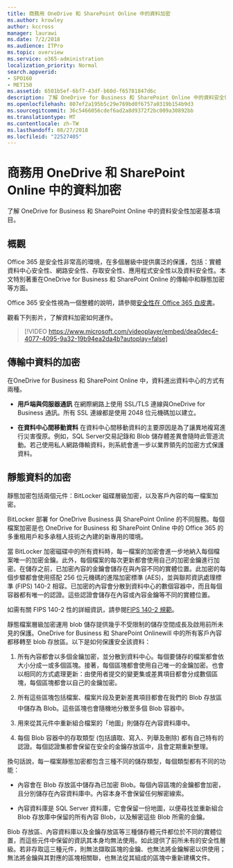 ```yaml
---
title: 商務用 OneDrive 和 SharePoint Online 中的資料加密
ms.author: krowley
author: kccross
manager: laurawi
ms.date: 7/2/2018
ms.audience: ITPro
ms.topic: overview
ms.service: o365-administration
localization_priority: Normal
search.appverid:
- SPO160
- MET150
ms.assetid: 6501b5ef-6bf7-43df-b60d-f65781847d6c
description: 了解 OneDrive for Business 和 SharePoint Online 中的資料安全性加密基本項目。
ms.openlocfilehash: 807ef2a195b5c29e769bd0f6757a0319b154b9d3
ms.sourcegitcommit: 36c5466056cdef6ad2a8d9372f2bc009a30892bb
ms.translationtype: MT
ms.contentlocale: zh-TW
ms.lasthandoff: 08/27/2018
ms.locfileid: "22527405"
---
```

# <a name="data-encryption-in-onedrive-for-business-and-sharepoint-online"></a>商務用 OneDrive 和 SharePoint Online 中的資料加密

了解 OneDrive for Business 和 SharePoint Online 中的資料安全性加密基本項目。
  
## <a name="overview"></a>概觀

Office 365 是安全性非常高的環境，在多個層級中提供廣泛的保護，包括：實體資料中心安全性、網路安全性、存取安全性、應用程式安全性以及資料安全性。本文特別著重在OneDrive for Business 和 SharePoint Online 的傳輸中和靜態加密等方面。
  
Office 365 安全性視為一個整體的說明，請參閱[安全性在 Office 365 白皮書](https://go.microsoft.com/fwlink/p/?LinkId=270895)。
  
觀看下列影片，了解資料加密如何運作。
  
> [!VIDEO https://www.microsoft.com/videoplayer/embed/dea0dec4-4077-4095-9a32-19b94ea2da4b?autoplay=false]
  
## <a name="encryption-of-data-in-transit"></a>傳輸中資料的加密

在OneDrive for Business 和 SharePoint Online 中，資料進出資料中心的方式有兩種。
  
- **用戶端與伺服器通訊** 在網際網路上使用 SSL/TLS 連線與OneDrive for Business 通訊。所有 SSL 連線都是使用 2048 位元機碼加以建立。 
    
- **在資料中心間移動資料** 在資料中心間移動資料的主要原因是為了讓異地複寫進行災害復原。例如，SQL Server交易記錄和 Blob 儲存體差異會隨時此管道流動。若己使用私人網路傳輸資料，則系統會進一步以業界領先的加密方式保護資料。 
    
## <a name="encryption-of-data-at-rest"></a>靜態資料的加密

靜態加密包括兩個元件：BitLocker 磁碟層級加密，以及客戶內容的每一檔案加密。
  
BitLocker 部署 for OneDrive Business 與 SharePoint Online 的不同服務。每個檔案加密是也 OneDrive for Business 和 SharePoint Online 中的 Office 365 的多重租用戶和多承租人技術之內建的新專用的環境。
  
當 BitLocker 加密磁碟中的所有資料時，每一檔案的加密會進一步地納入每個檔案唯一的加密金鑰。此外，每個檔案的每次更新都會使用自己的加密金鑰進行加密。在儲存之前，已加密內容的金鑰會儲存在與內容不同的實體位置。此加密的每個步驟都會使用搭配 256 位元機碼的進階加密標準 (AES)，並與聯邦資訊處理標準 (FIPS) 140-2 相容。已加密的內容會分散到資料中心的數個容器中，而且每個容器都有唯一的認證。這些認證會儲存在內容或內容金鑰等不同的實體位置。
  
如需有關 FIPS 140-2 性的詳細資訊，請參閱[FIPS 140-2 規範](https://go.microsoft.com/fwlink/?LinkId=517625)。
  
靜態檔案層級加密運用 blob 儲存提供幾乎不受限制的儲存空間成長及啟用前所未見的保護。OneDrive for Business 和 SharePoint Onlinewill 中的所有客戶內容都移轉至 blob 存放區。以下是如何保護安全該資料：
  
1. 所有內容都會以多個金鑰加密，並分散到資料中心。每個要儲存的檔案都會依大小分成一或多個區塊。接著，每個區塊都會使用自己唯一的金鑰加密。也會以相同的方式處理更新：由使用者提交的變更集或差異項目都會分成數個區塊，每個區塊都會以自己的金鑰加密。
    
2. 所有這些區塊包括檔案、檔案片段及更新差異項目都會在我們的 Blob 存放區中儲存為 Blob。這些區塊也會隨機地分散至多個 Blob 容器中。
    
3. 用來從其元件中重新組合檔案的「地圖」則儲存在內容資料庫中。
    
4. 每個 Blob 容器中的存取類型 (包括讀取、寫入、列舉及刪除) 都有自己特有的認證。每個認證集都會保留在安全的金鑰存放區中，且會定期重新整理。
    
換句話說，每一檔案靜態加密都包含三種不同的儲存類型，每個類型都有不同的功能：
  
- 內容會在 Blob 存放區中儲存為已加密 Blob。每個內容區塊的金鑰都會加密，且分別儲存在內容資料庫中。內容本身不會保留任何解密線索。
    
- 內容資料庫是 SQL Server 資料庫，它會保留一份地圖，以便尋找並重新組合 Blob 存放庫中保留的所有內容 Blob，以及解密這些 Blob 所需的金鑰。
    
Blob 存放區、內容資料庫以及金鑰存放區等三種儲存體元件都位於不同的實體位置，而這些元件中保留的資訊其本身均無法使用。如此提供了前所未有的安全性層級。若非存取這三種元件，則無法擷取區塊的金鑰、也無法將金鑰解密以供使用；無法將金鑰與其對應的區塊相關聯，也無法從其組成的區塊中重新建構文件。
  

